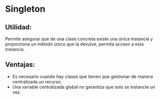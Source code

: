 # Singleton

## Utilidad:
Permite asegurar que de una clase concreta existe una única instancia y proporciona un método único que la devulve, permita acceso a esta instancia.

## Ventajas:
- Es necesario cuando hay clases que tienen que gestionar de manera centralizada un recurso.
- Una variable centralizada global no garantiza que solo se instancie un vez.